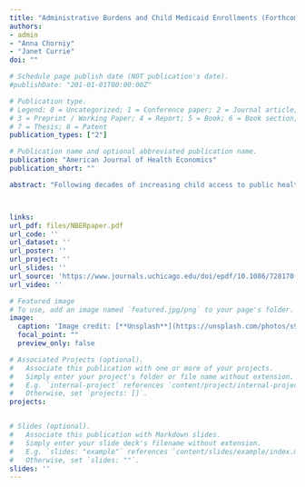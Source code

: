 ```yaml
---
title: "Administrative Burdens and Child Medicaid Enrollments (Forthcoming)"
authors:
- admin
- "Anna Chorniy"
- "Janet Currie"
doi: ""

# Schedule page publish date (NOT publication's date).
#publishDate: "201-01-01T00:00:00Z"

# Publication type.
# Legend: 0 = Uncategorized; 1 = Conference paper; 2 = Journal article;
# 3 = Preprint / Working Paper; 4 = Report; 5 = Book; 6 = Book section;
# 7 = Thesis; 8 = Patent
publication_types: ["2"]

# Publication name and optional abbreviated publication name.
publication: "American Journal of Health Economics"
publication_short: ""

abstract: "Following decades of increasing child access to public health insurance, pre-pandemic enrollments fell in many states after 2016 and the number of uninsured children increased.  This study provides the first national, quantitative assessment of the role of administrative burdens in driving this drop in child health insurance coverage.  In addition, we identify the demographic groups of children who were most affected.   We show that regulations that increased administrative burdens placed on families reduced public health insurance coverage by a mean of 5.9% within six months following the implementation of these changes.  Declines were largest for Hispanic children, children with non-citizen parents, and children whose parents reported that they did not speak English well.   These reductions were separate from and in addition to enrollment declines among Hispanic children following the announcement of a new public charge rule in Sept. 2018."



links:
url_pdf: files/NBERpaper.pdf
url_code: ''
url_dataset: ''
url_poster: ''
url_project: ''
url_slides: ''
url_source: 'https://www.journals.uchicago.edu/doi/epdf/10.1086/728170'
url_video: ''

# Featured image
# To use, add an image named `featured.jpg/png` to your page's folder. 
image:
  caption: 'Image credit: [**Unsplash**](https://unsplash.com/photos/s9CC2SKySJM)'
  focal_point: ""
  preview_only: false

# Associated Projects (optional).
#   Associate this publication with one or more of your projects.
#   Simply enter your project's folder or file name without extension.
#   E.g. `internal-project` references `content/project/internal-project/index.md`.
#   Otherwise, set `projects: []`.
projects:


# Slides (optional).
#   Associate this publication with Markdown slides.
#   Simply enter your slide deck's filename without extension.
#   E.g. `slides: "example"` references `content/slides/example/index.md`.
#   Otherwise, set `slides: ""`.
slides: ''
---
```

